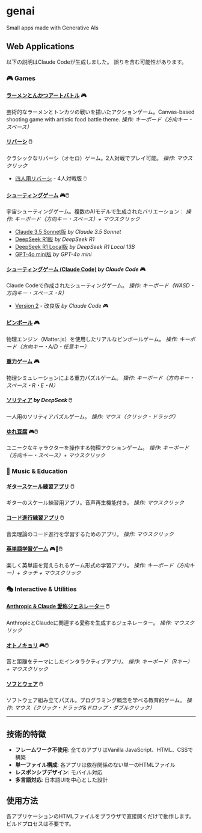 # genai
Small apps made with Generative AIs

## Web Applications
以下の説明はClaude Codeが生成しました。
誤りを含む可能性があります。

### 🎮 Games

#### [ラーメンとんかつアートバトル](art_food_battle/index.html) 🎮
芸術的なラーメンとトンカツの戦いを描いたアクションゲーム。Canvas-based shooting game with artistic food battle theme.
*操作: キーボード（方向キー・スペース）*

#### [リバーシ](reversi/index.html) 🖱️
クラシックなリバーシ（オセロ）ゲーム。2人対戦でプレイ可能。
*操作: マウスクリック*
- [四人用リバーシ](reversi/four-player.html) - 4人対戦版 🖱️

#### [シューティングゲーム](shooting/shootingclaude35sonnet.html) 🎮🖱️
宇宙シューティングゲーム。複数のAIモデルで生成されたバリエーション：
*操作: キーボード（方向キー・スペース）+ マウスクリック*
- [Claude 3.5 Sonnet版](shooting/shootingclaude35sonnet.html) *by Claude 3.5 Sonnet*
- [DeepSeek R1版](shooting/shootingdeepseekr1.html) *by DeepSeek R1*
- [DeepSeek R1 Local版](shooting/shootingdeepseekr1local13B.html) *by DeepSeek R1 Local 13B*
- [GPT-4o mini版](shooting/shootingo3minihigh.html) *by GPT-4o mini*

#### [シューティングゲーム (Claude Code)](shooting_cc/index.html) *by Claude Code* 🎮
Claude Codeで作成されたシューティングゲーム。
*操作: キーボード（WASD・方向キー・スペース・R）*
- [Version 2](shooting_cc_2/index.html) - 改良版 *by Claude Code* 🎮

#### [ピンボール](pinball/pinball.html) 🎮
物理エンジン（Matter.js）を使用したリアルなピンボールゲーム。
*操作: キーボード（方向キー・A/D・任意キー）*

#### [重力ゲーム](gravity/index.html) 🎮
物理シミュレーションによる重力パズルゲーム。
*操作: キーボード（方向キー・スペース・R・E・N）*

#### [ソリティア](solitaire-deepseek/solitaire.html) *by DeepSeek* 🖱️
一人用のソリティアパズルゲーム。
*操作: マウス（クリック・ドラッグ）*

#### [ゆれ豆腐](yuretofu/index.html) 🎮🖱️
ユニークなキャラクターを操作する物理アクションゲーム。
*操作: キーボード（方向キー・スペース）+ マウスクリック*

### 🎵 Music & Education

#### [ギタースケール練習アプリ](guitar_scale/index.html) 🖱️
ギターのスケール練習用アプリ。音声再生機能付き。
*操作: マウスクリック*

#### [コード進行練習アプリ](chord_practice_app/index.html) 🖱️
音楽理論のコード進行を学習するためのアプリ。
*操作: マウスクリック*

#### [英単語学習ゲーム](enwords/enwords.html) 🎮📱🖱️
楽しく英単語を覚えられるゲーム形式の学習アプリ。
*操作: キーボード（方向キー）+ タッチ + マウスクリック*

### 🎭 Interactive & Utilities

#### [Anthropic & Claude 愛称ジェネレーター](claude_nickname/index.html) 🖱️
AnthropicとClaudeに関連する愛称を生成するジェネレーター。
*操作: マウスクリック*

#### [オトノキョリ](otono-kyori/index.html) 🎮🖱️
音と距離をテーマにしたインタラクティブアプリ。
*操作: キーボード（Rキー）+ マウスクリック*

#### [ソフとウェア](sofu_to_ware/index.html) 🖱️
ソフトウェア組み立てパズル。プログラミング概念を学べる教育的ゲーム。
*操作: マウス（クリック・ドラッグ&ドロップ・ダブルクリック）*

---

## 技術的特徴
- **フレームワーク不使用**: 全てのアプリはVanilla JavaScript、HTML、CSSで構築
- **単一ファイル構成**: 各アプリは依存関係のない単一のHTMLファイル
- **レスポンシブデザイン**: モバイル対応
- **多言語対応**: 日本語UIを中心とした設計

## 使用方法
各アプリケーションのHTMLファイルをブラウザで直接開くだけで動作します。ビルドプロセスは不要です。
